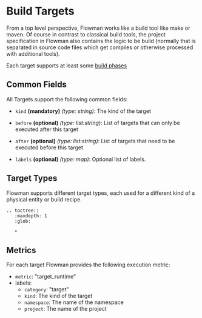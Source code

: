 # Build Targets

From a top level perspective, Flowman works like a build tool like make or maven. Of course in contrast to classical
build tools, the project specification in Flowman also contains the logic to be build (normally that is separated
in source code files which get compiles or otherwise processed with additional tools).

Each target supports at least some [build phases](../../lifecycle.md)

## Common Fields

All Targets support the following common fields:

* `kind` **(mandatory)** *(type: string)*: The kind of the target

* `before` **(optional)** *(type: list:string)*: List of targets that can only be executed after this target

* `after` **(optional)** *(type: list:string)*: List of targets that need to be executed before this target

* `labels` **(optional)** *(type: map)*: Optional list of labels.


## Target Types
Flowman supports different target types, each used for a different kind of a physical entity or build recipe.

```eval_rst
.. toctree::
   :maxdepth: 1
   :glob:

   *
```

## Metrics

For each target Flowman provides the following execution metric:
* `metric`: "target_runtime"
* labels: 
  * `category`: "target"
  * `kind`: The kind of the target
  * `namespace`: The name of the namespace
  * `project`: The name of the project 
